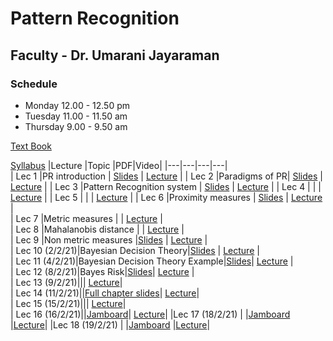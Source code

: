 # Pattern Recognition 
## Faculty - Dr. Umarani Jayaraman

### Schedule 
- Monday 12.00 - 12.50 pm  
- Tuesday 11.00 - 11.50 am
- Thursday 9.00 - 9.50 am
							
[Text Book](https://github.com/dazzz/patrec2015/blob/master/Pattern%20Classification%20by%20Richard%20O.%20Duda%2C%20David%20G.%20Stork%2C%20Peter%20E.Hart%20.pdf)

[Syllabus](http://iiitdm.ac.in/img/electives/36_Pattern_Recognition.pdf)
|Lecture |Topic |PDF|Video|
|---|---|---|---|		
| Lec 1	|PR introduction	| [Slides](https://drive.google.com/file/d/1eogNjeKf9dDeGwaC25gLUFPj_0qWO98H/view?usp=sharing)	| [Lecture](https://drive.google.com/file/d/1oFzVt7S8_b6NgP47eITUXKEergeVjioB/view)	|
| Lec 2 |Paradigms of PR| [Slides](https://drive.google.com/file/d/1essCx8SF_adcOsm4c6NegxeDhSsLhIL8/view?usp=sharing)	| [Lecture](https://drive.google.com/file/d/14yVeTGLbNHSARSTfDBNNRvSJM_4qUKv_/view)	|
| Lec 3	|Pattern Recognition system | [Slides](https://drive.google.com/file/d/1H9l5lnmylEw-jfckPJqMm_dp4cFSy8GB/view?usp=sharing)	| [Lecture](https://drive.google.com/file/d/14NFuhu7EKobH0OhRzDu6B7doUsublc16/view)	|
| Lec 4	| |	| [Lecture](https://drive.google.com/file/d/1bpWLvxxFz1wSjIGXXcJLYY8IFJ1u6pbi/view)	|
| Lec 5	|	| 	| [Lecture](https://drive.google.com/file/d/1xip-WkWejKuxnfZSSd-V1U40n_zhwot_/view)	|
| Lec 6	|Proximity measures	| [Slides](https://docs.google.com/presentation/d/1FgolLDLkirl7OwkscfR4yWPO83cAVgEJ/edit#slide=id.p1)	| [Lecture](https://drive.google.com/file/d/1wSGXIiDGvjlaftQ2CcUX2p8HK02biBH9/view)	|			 
| Lec 7 |Metric measures	| 	| [Lecture](https://drive.google.com/file/d/1mdFNcktPl_ZSHHSkAvp-uC84WBJPmy7n/view)	|					
| Lec 8	|Mahalanobis distance	| 	| [Lecture](https://drive.google.com/file/d/1ewjRMkqCEgHZrAgqxUR-QLBn9hZZt1YD/view)	|																								
| Lec 9	|Non metric measures	|[Slides](https://drive.google.com/file/d/1bnfvJ12O3i0aJA055tvVwpp2SJzySy_7/view?usp=sharing) | [Lecture](https://drive.google.com/file/d/1u312Ukh703nL22v0ky714Nro8YHjzLjy/view)	|																																						
| Lec 10 (2/2/21)|Bayesian Decision Theory|[Slides](https://docs.google.com/presentation/d/1apRWAX7ta8JWZnJ_DYV_Mg5ndkFN3T4Q/edit#slide=id.p1) | [Lecture](https://drive.google.com/file/d/1AFeUByA_-TZYiqpFzZiwhGRAMw3JknKd/view)	|																																							
| Lec 11 (4/2/21)|Bayesian Decision Theory Example|[Slides](https://drive.google.com/file/d/1TT8_Ox74Ps3ZBcSJ0PpV80NU5ErTvXdq/view)| [Lecture](https://drive.google.com/file/d/1JvfitzsFl972RgYBbB6vUfVyM-0YqYu1/view)	|																																							
| Lec 12 (8/2/21)|Bayes Risk|[Slides](https://drive.google.com/open?id=1TT8_Ox74Ps3ZBcSJ0PpV80NU5ErTvXdq&authuser=0)| [Lecture](https://drive.google.com/file/d/1ghFLtwQJ9gezvTIxSp9l6jPOtP2rZJmV/view)	|																																							
| Lec 13 (9/2/21)||| [Lecture](https://drive.google.com/file/d/1iAM8049YuWM667Z68Lw0fXPv27ioxgCQ/view)|																		
| Lec 14 (11/2/21)||[Full chapter slides](https://drive.google.com/open?id=1asBDoClHNlwWLTKZDTfpcb__CjSjFLse&authuser=0)| [Lecture](https://drive.google.com/file/d/1PFp4mU-g4y-440sTMdhLJDCpilDJIGJU/view)|																		
| Lec 15 (15/2/21)||| [Lecture](https://drive.google.com/file/d/1ljDAcPnubjPp48qfuC2elozuvPTVTN1U/view)|																		
| Lec 16 (16/2/21)||[Jamboard](https://drive.google.com/file/d/1FM9cILZb_FE78U9QVwmQ2s6ZZN8q5XV-/view?usp=sharing)| [Lecture](https://drive.google.com/file/d/1JHcFus9PeARnb37nWDSglwm66CGc0G2Z/view)|
|Lec 17 (18/2/21) | |[Jamboard](https://drive.google.com/file/d/1cv6T97VCYuhRgWsFFC1HATqtN6sM8_6_/view?usp=sharing) |[Lecture](https://drive.google.com/file/d/18Ituo7uXs9rect6b3MnL5BMP5rcjfVlZ/view)|
|Lec 18 (19/2/21) | |[Jamboard](https://drive.google.com/file/d/1OpY1sLVQEYJdRHEPdrE1V3tqaun8T2aw/view?usp=sharing) |[Lecture](https://drive.google.com/file/d/1kyAfEFn_llkpG0N65yOwI97YDGwqhsJ4/view)|

<!--
|Lec (//21) | |[Slides]() |[Lecture]()|
-->